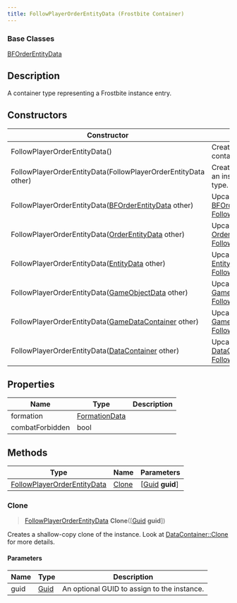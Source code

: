 ```yaml
---
title: FollowPlayerOrderEntityData (Frostbite Container)
---
```

### Base Classes

[BFOrderEntityData](BFOrderEntityData)

## Description

A container type representing a Frostbite instance entry.

## Constructors

| Constructor                                                                            | Description                                                                                                                                   |
| -------------------------------------------------------------------------------------- | --------------------------------------------------------------------------------------------------------------------------------------------- |
| FollowPlayerOrderEntityData()                                                          | Create a new instance of this container type.                                                                                                 |
| FollowPlayerOrderEntityData(FollowPlayerOrderEntityData other)                         | Create a reference copy of an instance of the same type.                                                                                      |
| FollowPlayerOrderEntityData([BFOrderEntityData](BFOrderEntityData) other)              | Upcast an instance of type [BFOrderEntityData](BFOrderEntityData) to [FollowPlayerOrderEntityData](FollowPlayerOrderEntityData).              |
| FollowPlayerOrderEntityData([OrderEntityData](OrderEntityData) other)                  | Upcast an instance of type [OrderEntityData](OrderEntityData) to [FollowPlayerOrderEntityData](FollowPlayerOrderEntityData).                  |
| FollowPlayerOrderEntityData([EntityData](EntityData) other)                            | Upcast an instance of type [EntityData](EntityData) to [FollowPlayerOrderEntityData](FollowPlayerOrderEntityData).                            |
| FollowPlayerOrderEntityData([GameObjectData](GameObjectData) other)                    | Upcast an instance of type [GameObjectData](GameObjectData) to [FollowPlayerOrderEntityData](FollowPlayerOrderEntityData).                    |
| FollowPlayerOrderEntityData([GameDataContainer](GameDataContainer) other)              | Upcast an instance of type [GameDataContainer](GameDataContainer) to [FollowPlayerOrderEntityData](FollowPlayerOrderEntityData).              |
| FollowPlayerOrderEntityData([DataContainer](/vext/ref/cls/shr/datacontainer) other) | Upcast an instance of type [DataContainer](/vext/ref/cls/shr/datacontainer) to [FollowPlayerOrderEntityData](FollowPlayerOrderEntityData). |

## Properties

| Name            | Type                           | Description |
| --------------- | ------------------------------ | ----------- |
| formation       | [FormationData](FormationData) |             |
| combatForbidden | bool                           |             |

## Methods

| Type                                                       | Name            | Parameters                                     |
| ---------------------------------------------------------- | --------------- | ---------------------------------------------- |
| [FollowPlayerOrderEntityData](FollowPlayerOrderEntityData) | [Clone](#clone) | \[[Guid](/vext/ref/cls/shr/guid) **guid**\] |

### Clone

> [FollowPlayerOrderEntityData](FollowPlayerOrderEntityData) **Clone**(\[[Guid](/vext/ref/cls/shr/guid) **guid**\])

Creates a shallow-copy clone of the instance. Look at [DataContainer::Clone](/vext/ref/cls/shr/datacontainer#clone) for more details.

#### Parameters

| Name | Type         | Description                                 |
| ---- | ------------ | ------------------------------------------- |
| guid | [Guid](Guid) | An optional GUID to assign to the instance. |
